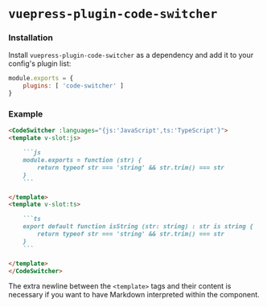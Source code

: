 # `vuepress-plugin-code-switcher`

### Installation
Install `vuepress-plugin-code-switcher` as a dependency and add it to your config's plugin list:

```js
module.exports = {
    plugins: [ 'code-switcher' ]
}
```

### Example
```markdown
<CodeSwitcher :languages="{js:'JavaScript',ts:'TypeScript'}">
<template v-slot:js>

    ```js
    module.exports = function (str) {
        return typeof str === 'string' && str.trim() === str
    }
    ```

</template>
<template v-slot:ts>

    ```ts
    export default function isString (str: string) : str is string {
        return typeof str === 'string' && str.trim() === str
    }
    ```

</template>
</CodeSwitcher>
```

The extra newline between the `<template>` tags and their content is necessary if you want to have Markdown interpreted within the component.